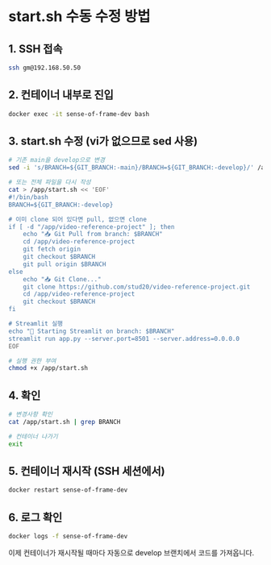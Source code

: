 # start.sh 수동 수정 방법

## 1. SSH 접속
```bash
ssh gm@192.168.50.50
```

## 2. 컨테이너 내부로 진입
```bash
docker exec -it sense-of-frame-dev bash
```

## 3. start.sh 수정 (vi가 없으므로 sed 사용)
```bash
# 기존 main을 develop으로 변경
sed -i 's/BRANCH=${GIT_BRANCH:-main}/BRANCH=${GIT_BRANCH:-develop}/' /app/start.sh

# 또는 전체 파일을 다시 작성
cat > /app/start.sh << 'EOF'
#!/bin/bash
BRANCH=${GIT_BRANCH:-develop}

# 이미 clone 되어 있다면 pull, 없으면 clone
if [ -d "/app/video-reference-project" ]; then
    echo "📥 Git Pull from branch: $BRANCH"
    cd /app/video-reference-project
    git fetch origin
    git checkout $BRANCH
    git pull origin $BRANCH
else
    echo "📥 Git Clone..."
    git clone https://github.com/stud20/video-reference-project.git        
    cd /app/video-reference-project
    git checkout $BRANCH
fi

# Streamlit 실행
echo "🚀 Starting Streamlit on branch: $BRANCH"
streamlit run app.py --server.port=8501 --server.address=0.0.0.0
EOF

# 실행 권한 부여
chmod +x /app/start.sh
```

## 4. 확인
```bash
# 변경사항 확인
cat /app/start.sh | grep BRANCH

# 컨테이너 나가기
exit
```

## 5. 컨테이너 재시작 (SSH 세션에서)
```bash
docker restart sense-of-frame-dev
```

## 6. 로그 확인
```bash
docker logs -f sense-of-frame-dev
```

이제 컨테이너가 재시작될 때마다 자동으로 develop 브랜치에서 코드를 가져옵니다.